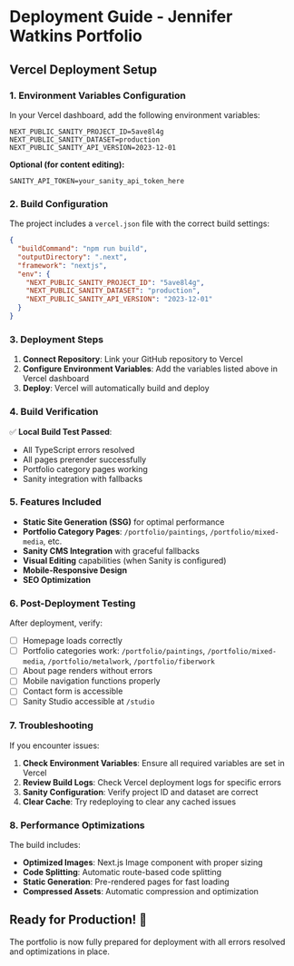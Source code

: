 # Deployment Guide - Jennifer Watkins Portfolio

## Vercel Deployment Setup

### 1. Environment Variables Configuration

In your Vercel dashboard, add the following environment variables:

```
NEXT_PUBLIC_SANITY_PROJECT_ID=5ave8l4g
NEXT_PUBLIC_SANITY_DATASET=production
NEXT_PUBLIC_SANITY_API_VERSION=2023-12-01
```

**Optional (for content editing):**
```
SANITY_API_TOKEN=your_sanity_api_token_here
```

### 2. Build Configuration

The project includes a `vercel.json` file with the correct build settings:

```json
{
  "buildCommand": "npm run build",
  "outputDirectory": ".next",
  "framework": "nextjs",
  "env": {
    "NEXT_PUBLIC_SANITY_PROJECT_ID": "5ave8l4g",
    "NEXT_PUBLIC_SANITY_DATASET": "production",
    "NEXT_PUBLIC_SANITY_API_VERSION": "2023-12-01"
  }
}
```

### 3. Deployment Steps

1. **Connect Repository**: Link your GitHub repository to Vercel
2. **Configure Environment Variables**: Add the variables listed above in Vercel dashboard
3. **Deploy**: Vercel will automatically build and deploy

### 4. Build Verification

✅ **Local Build Test Passed**:
- All TypeScript errors resolved
- All pages prerender successfully
- Portfolio category pages working
- Sanity integration with fallbacks

### 5. Features Included

- **Static Site Generation (SSG)** for optimal performance
- **Portfolio Category Pages**: `/portfolio/paintings`, `/portfolio/mixed-media`, etc.
- **Sanity CMS Integration** with graceful fallbacks
- **Visual Editing** capabilities (when Sanity is configured)
- **Mobile-Responsive Design**
- **SEO Optimization**

### 6. Post-Deployment Testing

After deployment, verify:
- [ ] Homepage loads correctly
- [ ] Portfolio categories work: `/portfolio/paintings`, `/portfolio/mixed-media`, `/portfolio/metalwork`, `/portfolio/fiberwork`
- [ ] About page renders without errors
- [ ] Mobile navigation functions properly
- [ ] Contact form is accessible
- [ ] Sanity Studio accessible at `/studio`

### 7. Troubleshooting

If you encounter issues:

1. **Check Environment Variables**: Ensure all required variables are set in Vercel
2. **Review Build Logs**: Check Vercel deployment logs for specific errors
3. **Sanity Configuration**: Verify project ID and dataset are correct
4. **Clear Cache**: Try redeploying to clear any cached issues

### 8. Performance Optimizations

The build includes:
- **Optimized Images**: Next.js Image component with proper sizing
- **Code Splitting**: Automatic route-based code splitting
- **Static Generation**: Pre-rendered pages for fast loading
- **Compressed Assets**: Automatic compression and optimization

## Ready for Production! 🚀

The portfolio is now fully prepared for deployment with all errors resolved and optimizations in place.
